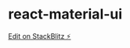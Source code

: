 # react-material-ui

[Edit on StackBlitz ⚡️](https://stackblitz.com/edit/stackblitz-starters-aot3h1)